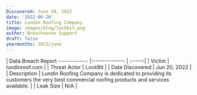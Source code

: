 ```yaml
---
Discovered: June 20, 2022
date: '2022-06-20'
title: Lundin Roofing Company
image: images/blog/lockbit.png
author: Breachsense Support
draft: false
yearmonths: 2022/june
---
```



| Data Breach Report
------------:     |:-------------:    | :-----:|
| Victim      | lundinroof.com       | 
| Threat Actor      | LockBit      | 
| Date Discovered      | Jun 20, 2022      | 
| Description      | Lundin Roofing Company is dedicated to providing its customers the very best commercial roofing products and services available.      | 
| Leak Size      | N/A      | 

